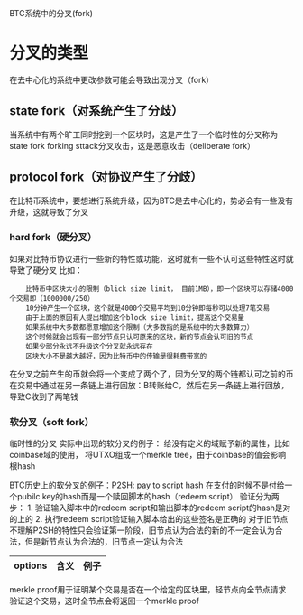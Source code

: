 BTC系统中的分叉(fork)
# 分叉的类型
在去中心化的系统中更改参数可能会导致出现分叉（fork）
## state fork（对系统产生了分歧）
当系统中有两个旷工同时挖到一个区块时，这是产生了一个临时性的分叉称为state fork
forking sttack分叉攻击，这是恶意攻击（deliberate fork）
## protocol fork（对协议产生了分歧）
在比特币系统中，要想进行系统升级，因为BTC是去中心化的，势必会有一些没有升级，这就导致了分叉
### hard fork（硬分叉）
如果对比特币协议进行一些新的特性或功能，这时就有一些不认可这些特性这时就导致了硬分叉
比如：
```
	比特币中区块大小的限制（blick size limit， 目前1MB），即一个区块可以存储4000个交易即（1000000/250）
	10分钟产生一个区块，这个就是4000个交易平均到10分钟即每秒可以处理7笔交易
	由于上面的原因有人提出增加这个block size limit，提高这个交易量
	如果系统中大多数都愿意增加这个限制（大多数指的是系统中的大多数算力）
	这个时候就会出现有一部分节点只认可原来的区块，新的节点会认可旧的节点
	如果少部分永远不升级这个分叉就永远存在
	区块大小不是越大越好，因为比特币中的传输是很耗费带宽的
```
在分叉之前产生的币就会将一个变成了两个了，因为分叉的两个链都认可之前的币
在交易中通过在另一条链上进行回放：B转账给C，然后在另一条链上进行回放，导致C收到了两笔钱
### 软分叉（soft fork）
临时性的分叉
实际中出现的软分叉的例子：
给没有定义的域赋予新的属性，比如coinbase域的使用， 将UTXO组成一个merkle tree，由于coinbase的值会影响根hash

BTC历史上的软分叉的例子：P2SH: pay to script hash
	在支付的时候不是付给一个pubilc key的hash而是一个赎回脚本的hash（redeem script）
	验证分为两步：
		1. 验证输入脚本中的redeem script和输出脚本的redeem script的hash是对的上的
		2. 执行redeem script验证输入脚本给出的这些签名是正确的
	对于旧节点不理解P2SH的特性只会验证第一阶段，旧节点认为合法的新的不一定会认为合法，但是新节点认为合法的，旧节点一定认为合法

|options|含义|例子|
|-|-|-|




merkle proof用于证明某个交易是否在一个给定的区块里，轻节点向全节点请求验证这个交易，这时全节点会将返回一个merkle proof

